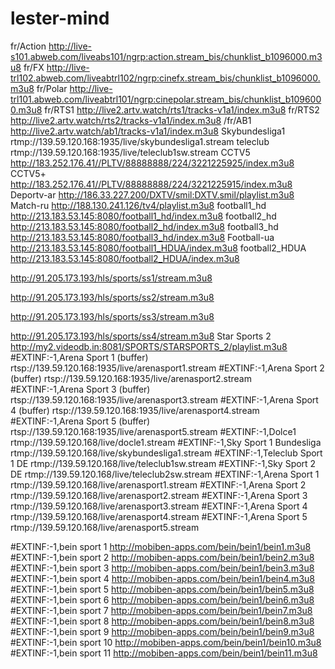 # lester-mind
fr/Action
http://live-s101.abweb.com/liveabs101/ngrp:action.stream_bis/chunklist_b1096000.m3u8
fr/FX
http://live-trl102.abweb.com/liveabtrl102/ngrp:cinefx.stream_bis/chunklist_b1096000.m3u8
fr/Polar
http://live-trl101.abweb.com/liveabtrl101/ngrp:cinepolar.stream_bis/chunklist_b1096000.m3u8
fr/RTS1
http://live2.artv.watch/rts1/tracks-v1a1/index.m3u8
fr/RTS2
http://live2.artv.watch/rts2/tracks-v1a1/index.m3u8
/fr/AB1
http://live2.artv.watch/ab1/tracks-v1a1/index.m3u8
Skybundesliga1
rtmp://139.59.120.168:1935/live/skybundesliga1.stream
teleclub
rtmp://139.59.120.168:1935/live/teleclub1sw.stream
CCTV5
http://183.252.176.41//PLTV/88888888/224/3221225925/index.m3u8
CCTV5+
http://183.252.176.41//PLTV/88888888/224/3221225915/index.m3u8
Deportv-ar
http://186.33.227.200/DXTV/smil:DXTV.smil/playlist.m3u8
Match-ru
http://188.130.241.126/tv4/playlist.m3u8
football1_hd
http://213.183.53.145:8080/football1_hd/index.m3u8
football2_hd
http://213.183.53.145:8080/football2_hd/index.m3u8
football3_hd
http://213.183.53.145:8080/football3_hd/index.m3u8
Football-ua
http://213.183.53.145:8080/football1_HDUA/index.m3u8
football2_HDUA
http://213.183.53.145:8080/football2_HDUA/index.m3u8

http://91.205.173.193/hls/sports/ss1/stream.m3u8

http://91.205.173.193/hls/sports/ss2/stream.m3u8

http://91.205.173.193/hls/sports/ss3/stream.m3u8

http://91.205.173.193/hls/sports/ss4/stream.m3u8
Star Sports 2
http://my2.videodb.in:8081/SPORTS/STARSPORTS_2/playlist.m3u8
#EXTINF:-1,Arena Sport 1 (buffer)
rtsp://139.59.120.168:1935/live/arenasport1.stream
#EXTINF:-1,Arena Sport 2 (buffer)
rtsp://139.59.120.168:1935/live/arenasport2.stream
#EXTINF:-1,Arena Sport 3 (buffer)
rtsp://139.59.120.168:1935/live/arenasport3.stream
#EXTINF:-1,Arena Sport 4 (buffer)
rtsp://139.59.120.168:1935/live/arenasport4.stream
#EXTINF:-1,Arena Sport 5 (buffer)
rtsp://139.59.120.168:1935/live/arenasport5.stream
#EXTINF:-1,Dolce1
rtmp://139.59.120.168/live/docle1.stream
#EXTINF:-1,Sky Sport 1 Bundesliga
rtmp://139.59.120.168/live/skybundesliga1.stream
#EXTINF:-1,Teleclub Sport 1 DE
rtmp://139.59.120.168/live/teleclub1sw.stream
#EXTINF:-1,Sky Sport 2 DE
rtmp://139.59.120.168/live/teleclub2sw.stream
#EXTINF:-1,Arena Sport 1
rtmp://139.59.120.168/live/arenasport1.stream
#EXTINF:-1,Arena Sport 2
rtmp://139.59.120.168/live/arenasport2.stream
#EXTINF:-1,Arena Sport 3
rtmp://139.59.120.168/live/arenasport3.stream
#EXTINF:-1,Arena Sport 4
rtmp://139.59.120.168/live/arenasport4.stream
#EXTINF:-1,Arena Sport 5
rtmp://139.59.120.168/live/arenasport5.stream

#EXTINF:-1,bein sport 1
http://mobiben-apps.com/bein/bein1/bein1.m3u8
#EXTINF:-1,bein sport 2
http://mobiben-apps.com/bein/bein1/bein2.m3u8
#EXTINF:-1,bein sport 3
http://mobiben-apps.com/bein/bein1/bein3.m3u8
#EXTINF:-1,bein sport 4
http://mobiben-apps.com/bein/bein1/bein4.m3u8
#EXTINF:-1,bein sport 5
http://mobiben-apps.com/bein/bein1/bein5.m3u8
#EXTINF:-1,bein sport 6
http://mobiben-apps.com/bein/bein1/bein6.m3u8
#EXTINF:-1,bein sport 7
http://mobiben-apps.com/bein/bein1/bein7.m3u8
#EXTINF:-1,bein sport 8
http://mobiben-apps.com/bein/bein1/bein8.m3u8
#EXTINF:-1,bein sport 9
http://mobiben-apps.com/bein/bein1/bein9.m3u8
#EXTINF:-1,bein sport 10
http://mobiben-apps.com/bein/bein1/bein10.m3u8
#EXTINF:-1,bein sport 11
http://mobiben-apps.com/bein/bein1/bein11.m3u8
